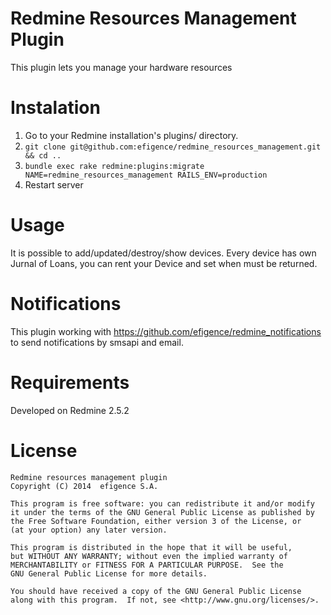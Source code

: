 Redmine Resources Management Plugin
============================
This plugin lets you manage your hardware resources

# Instalation
1. Go to your Redmine installation's plugins/ directory.
2. `git clone git@github.com:efigence/redmine_resources_management.git && cd ..`
3. `bundle exec rake redmine:plugins:migrate NAME=redmine_resources_management RAILS_ENV=production`
4. Restart server

# Usage
It is possible to add/updated/destroy/show devices. 
Every device has own Jurnal of Loans, you can rent your Device and set when must be returned.

# Notifications 
This plugin working with https://github.com/efigence/redmine_notifications to send notifications by smsapi and email.


# Requirements
Developed on Redmine 2.5.2

# License 

    Redmine resources management plugin
    Copyright (C) 2014  efigence S.A.
    
    This program is free software: you can redistribute it and/or modify
    it under the terms of the GNU General Public License as published by
    the Free Software Foundation, either version 3 of the License, or
    (at your option) any later version.
    
    This program is distributed in the hope that it will be useful,
    but WITHOUT ANY WARRANTY; without even the implied warranty of
    MERCHANTABILITY or FITNESS FOR A PARTICULAR PURPOSE.  See the
    GNU General Public License for more details.
    
    You should have received a copy of the GNU General Public License
    along with this program.  If not, see <http://www.gnu.org/licenses/>.
